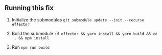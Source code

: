 ## Running this fix

1. Initialize the submodules
`git submodule update --init --recurse effector`

2. Build the submodule
`cd effector && yarn install && yarn build && cd .. && npm install`

3. Run `npm run build`
